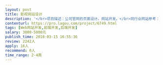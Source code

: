 ```yaml
---                
layout: post       
title: 影视网站设计           
description: '</br>项目描述：公司官网的页面设计。网站开发。</br>同行业网站参考：https://cv.ergengtv.com/</br>http://gdh-ad.com/about.html</br>'     
contenturl: https://pro.lagou.com/project/6749.html      
tags: [Web网站开发,前端开发,后端开发]            
salary: 3000-5000元          
publish_time: 2018-03-15 16:55:36         
review: 2242人                   
apply: 16人                   
recommend: 0人                   
time_range: 2-4周              
---                 
```


